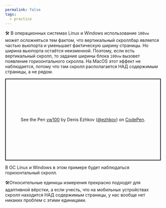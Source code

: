 ```yaml
---
permalink: false
tags:
  - practice
---
```



🛠 В операционных системах Linux и Windows использование `100vw` может осложняться тем фактом, что вертикальный скроллбар является частью вьюпорта и уменьшает фактическую ширину страницы. Но ширина вьюпорта остаётся неизменной. Поэтому, если есть вертикальный скролл, то задание ширины блока `100vw` вызовет появление горизонтального скролла. На MacOS этот эффект не наблюдается, потому что там скролл располагается НАД содержимым страницы, а не рядом.

<p class="codepen" data-height="265" data-theme-id="light" data-default-tab="css,result" data-user="ezhkov" data-slug-hash="pobLBBd" style="height: 265px; box-sizing: border-box; display: flex; align-items: center; justify-content: center; border: 2px solid; margin: 1em 0; padding: 1em;" data-pen-title="vw100">
  <span>See the Pen <a href="https://codepen.io/ezhkov/pen/pobLBBd">
  vw100</a> by Denis Ezhkov (<a href="https://codepen.io/ezhkov">@ezhkov</a>)
  on <a href="https://codepen.io">CodePen</a>.</span>
</p>
<script async src="https://cpwebassets.codepen.io/assets/embed/ei.js"></script>

В ОС Linux и Windows в этом примере будет наблюдаться горизонтальный скролл.

🛠Относительные единицы измерения прекрасно подходят для адаптивной вёрстки, а если учесть, что на мобильных устройствах скролл находится НАД содержимым страницы, у нас вообще нет никаких проблем с этими единицами.
